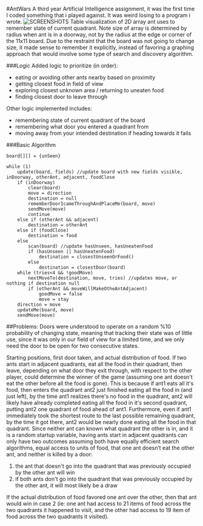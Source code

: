 #AntWars
A third year Artificial Intelligence assignment, it was the first time I coded something that i played against. It was weird losing to a program i wrote. 
![SCREENSHOTS](https://raw.github.com/derekneil/antWars/master/antWarsQuadrantAndBoard.png "antWars quadrant and gameboard")
Table visualization of 2D array ant uses to remember state of current quadrant. Note size of array is determined by radius when ant is in a doorway, not by the radius at the edge or corner of the 11x11 board. Due to the restraint that the board was not going to change size, it made sense to remember it explicitly, instead of favoring a graphing approach that would involve some type of search and discovery algorithm.

###Logic
Added logic to prioritize (in order):
* eating or avoiding other ants nearby based on proximity
* getting closest food in field of view
* exploring closest unknown area / returning to uneaten food
* finding closest door to leave through

Other logic implemented includes:
* remembering state of current quadrant of the board
* remembering what door you entered a quadrant from
* moving away from your intended destination if heading towards it fails

###Basic Algorithm
```
board[][] = {unSeen}

while (1)
	update(board, fields) //update board with new fields visible, inDoorway, otherAnt, adjacent, foodClose
	if (inDoorway)
		clear(board)
		move = direction
		destination = null
		rememberDoorIcameThroughAndPlaceMe(board, move)
		sendMove(move)
		continue
	else if (otherAnt && adjacent)
		destination = otherAnt
	else if (foodClose) 
		destination = food
	else
		scan(board) //update hasUnseen, hasUneatenFood
		if (hasUnseen || hasUneatenFood)
			destination = closestUnseenOrFood()
		else
			destination = closestDoor(board)
	while (tries<4 && !goodMove)
		nextMoveTo(destination, move, tries) //updates move, or nothing if destination null
		if (otherAnt && moveWillMakeOtheAntAdjacent)
			goodMove = false
			move = stay
	direction = move
	updateMe(board, move)
	sendMove(move)
```

##Problems:
Doors were understood to operate on a random %10 probability of changing state, meaning that tracking their state was of little use, since it was only in our field of view for a limited time, and we only need the door to be open for two consecutive states.

Starting positions, first door taken, and actual distribution of food.
If two ants start in adjacent quadrants, eat all the food in their quadrant, then leave, depending on what door they exit through, with respect to the other player, could determine the winner of the game (assuming one ant doesn't eat the other before all the food is gone). This is because if ant1 eats all it's food, then enters the quadrant ant2 just finished eating all the food in (and just left), by the time ant1 realizes there's no food in the quadrant, ant2 will likely have already completed eating all the food in it's second quadrant, putting ant2 one quadrant of food ahead of ant1. Furthermore, even if ant1 immediately took the shortest route to the last possible remaining quadrant, by the time it got there, ant2 would be nearly done eating all the food in that quadrant.
Since neither ant can known what quadrant the other is in, and it is a random startup variable, having ants start in adjacent quadrants can only have two outcomes assuming both have equally efficient search algorithms, equal access to units of food, that one ant doesn’t eat the other ant, and neither is killed by a door:
1. the ant that doesn't go into the quadrant that was previously occupied by the other ant will win
2. if both ants don't go into the quadrant that was previously occupied by the other ant, it will most likely be a draw

If the actual distribution of food favored one ant over the other, then that ant would win in case 2 
(ie: one ant had access to 21 items of food across the two quadrants it happened to visit, and the other had access to 19 item of food across the two quadrants it visited).

